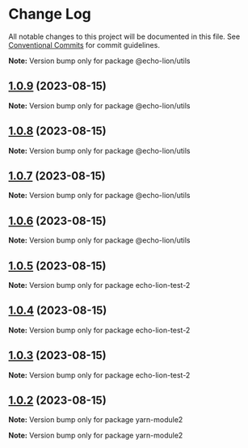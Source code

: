 # Change Log

All notable changes to this project will be documented in this file.
See [Conventional Commits](https://conventionalcommits.org) for commit guidelines.



**Note:** Version bump only for package @echo-lion/utils





## [1.0.9](https://github.com/xyclr/echo-lion/compare/v1.0.8...v1.0.9) (2023-08-15)

**Note:** Version bump only for package @echo-lion/utils





## [1.0.8](https://github.com/xyclr/echo-lion/compare/v1.0.7...v1.0.8) (2023-08-15)

**Note:** Version bump only for package @echo-lion/utils





## [1.0.7](https://github.com/xyclr/echo-lion/compare/v1.0.6...v1.0.7) (2023-08-15)

**Note:** Version bump only for package @echo-lion/utils





## [1.0.6](https://github.com/xyclr/echo-lion/compare/v1.0.5...v1.0.6) (2023-08-15)

**Note:** Version bump only for package @echo-lion/utils





## [1.0.5](https://github.com/xyclr/echo-lion/compare/v1.0.4...v1.0.5) (2023-08-15)

**Note:** Version bump only for package echo-lion-test-2





## [1.0.4](https://github.com/xyclr/echo-lion/compare/v1.0.3...v1.0.4) (2023-08-15)

**Note:** Version bump only for package echo-lion-test-2





## [1.0.3](https://gitee.com/xyclr/echo-lion/compare/v1.0.2...v1.0.3) (2023-08-15)

**Note:** Version bump only for package echo-lion-test-2





## [1.0.2](https://gitee.com/xyclr/echo-lion/compare/v1.0.1...v1.0.2) (2023-08-15)

**Note:** Version bump only for package yarn-module2







**Note:** Version bump only for package yarn-module2
